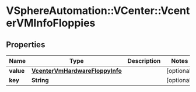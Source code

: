 # VSphereAutomation::VCenter::VcenterVMInfoFloppies

## Properties
Name | Type | Description | Notes
------------ | ------------- | ------------- | -------------
**value** | [**VcenterVmHardwareFloppyInfo**](VcenterVmHardwareFloppyInfo.md) |  | [optional] 
**key** | **String** |  | [optional] 


